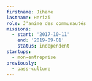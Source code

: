 ```yaml
---
firstname: Jihane
lastname: Herizi
role: J'anime des communautés
missions:
  - start: '2017-10-11'
    end: '2019-09-01'
    status: independent
startups:
  - mon-entreprise
previously:
  - pass-culture
---
```

